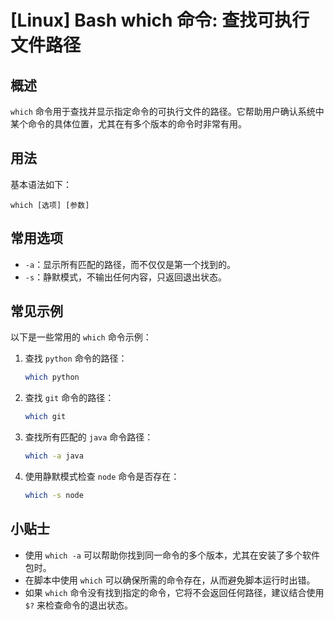 # [Linux] Bash which 命令: 查找可执行文件路径

## 概述
`which` 命令用于查找并显示指定命令的可执行文件的路径。它帮助用户确认系统中某个命令的具体位置，尤其在有多个版本的命令时非常有用。

## 用法
基本语法如下：
```
which [选项] [参数]
```

## 常用选项
- `-a`：显示所有匹配的路径，而不仅仅是第一个找到的。
- `-s`：静默模式，不输出任何内容，只返回退出状态。

## 常见示例
以下是一些常用的 `which` 命令示例：

1. 查找 `python` 命令的路径：
   ```bash
   which python
   ```

2. 查找 `git` 命令的路径：
   ```bash
   which git
   ```

3. 查找所有匹配的 `java` 命令路径：
   ```bash
   which -a java
   ```

4. 使用静默模式检查 `node` 命令是否存在：
   ```bash
   which -s node
   ```

## 小贴士
- 使用 `which -a` 可以帮助你找到同一命令的多个版本，尤其在安装了多个软件包时。
- 在脚本中使用 `which` 可以确保所需的命令存在，从而避免脚本运行时出错。
- 如果 `which` 命令没有找到指定的命令，它将不会返回任何路径，建议结合使用 `$?` 来检查命令的退出状态。